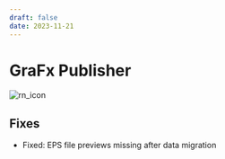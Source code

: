 ```yaml
---
draft: false
date: 2023-11-21
---
```


#  GraFx Publisher

![rn_icon](../../../../../assets/CHILI_publisher_RGB.svg)

## Fixes

- Fixed: EPS file previews missing after data migration
